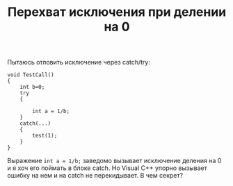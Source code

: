 ﻿---
title: "Перехват исключения при делении на 0"
se.owner.user_id: 255680
se.owner.display_name: "Александр"
se.owner.link: "https://ru.stackoverflow.com/users/255680/%d0%90%d0%bb%d0%b5%d0%ba%d1%81%d0%b0%d0%bd%d0%b4%d1%80"
se.link: "https://ru.stackoverflow.com/questions/842745/%d0%9f%d0%b5%d1%80%d0%b5%d1%85%d0%b2%d0%b0%d1%82-%d0%b8%d1%81%d0%ba%d0%bb%d1%8e%d1%87%d0%b5%d0%bd%d0%b8%d1%8f-%d0%bf%d1%80%d0%b8-%d0%b4%d0%b5%d0%bb%d0%b5%d0%bd%d0%b8%d0%b8-%d0%bd%d0%b0-0"
se.question_id: 842745
se.post_type: question
se.score: 2
---
<p>Пытаюсь отловить исключение через catch/try: </p>

<pre><code>void TestCall()
{
    int b=0;
    try
    {

        int a = 1/b;        
    }
    catch(...)
    {
        test(1);
    }
}
</code></pre>

<p>Выражение <code>int a = 1/b;</code> заведомо вызывает исключение деления на 0 и я хоч его поймать в блоке catch. Но Visual C++ упорно вызывает ошибку на нем и на catch не перекидывает. В чем секрет?</p>
